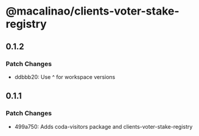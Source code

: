 # @macalinao/clients-voter-stake-registry

## 0.1.2

### Patch Changes

- ddbbb20: Use ^ for workspace versions

## 0.1.1

### Patch Changes

- 499a750: Adds coda-visitors package and clients-voter-stake-registry
